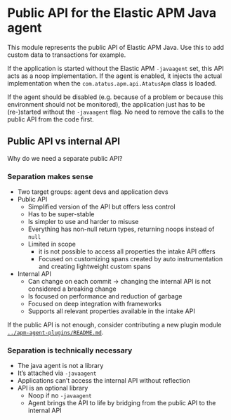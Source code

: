 # Public API for the Elastic APM Java agent

This module represents the public API of Elastic APM Java.
Use this to add custom data to transactions for example.

If the application is started without the Elastic APM `-javaagent` set,
this API acts as a noop implementation.
If the agent is enabled,
it injects the actual implementation when the `com.atatus.apm.api.AtatusApm` class is loaded.

If the agent should be disabled (e.g. because of a problem or because this environment should not be monitored),
the application just has to be (re-)started without the `-javaagent` flag.
No need to remove the calls to the public API from the code first.

## Public API vs internal API
Why do we need a separate public API?

### Separation makes sense
- Two target groups: agent devs and application devs
- Public API
    - Simplified version of the API but offers less control
    - Has to be super-stable
    - Is simpler to use and harder to misuse
    - Everything has non-null return types, returning noops instead of `null`
    - Limited in scope
        - it is not possible to access all properties the intake API offers
        - Focused on customizing spans created by auto instrumentation and creating lightweight custom spans
- Internal API
    - Can change on each commit -> changing the internal API is not considered a breaking change
    - Is focused on performance and reduction of garbage
    - Focused on deep integration with frameworks
    - Supports all relevant properties available in the intake API

If the public API is not enough, consider contributing a new plugin module [`../apm-agent-plugins/README.md`](../apm-agent-plugins/README.md).

### Separation is technically necessary
- The java agent is not a library
- It’s attached via `-javaagent`
- Applications can’t access the internal API without reflection
- API is an optional library
    - Noop if no `-javaagent`
    - Agent brings the API to life by bridging from the public API to the internal API
